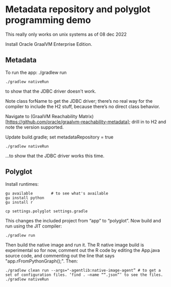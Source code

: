 # Metadata repository and polyglot programming demo

This really only works on unix systems as of 08 dec 2022

Install Oracle GraalVM Enterprise Edition.

## Metadata

To run the app:
    ./gradlew run

    ./gradlew nativeRun

to show that the JDBC driver doesn't work.

Note class forName to get the JDBC driver; there’s no real way for the compiler to include the H2 stuff,
because there’s no direct class behavior. 

Navigate to (GraalVM Reachability Matrix)[https://github.com/oracle/graalvm-reachability-metadata];
drill in to H2 and note the version supported.

Update build.gradle; set metadataRepository = true

    ./gradlew nativeRun

...to show that the JDBC driver works this time.

## Polyglot

Install runtimes:

    gu available        # to see what's available
    gu install python
    gu install r

    cp settings.polyglot settings.gradle

This changes the included project from “app” to “polyglot”. Now build and run using the JIT compiler:

    ./gradlew run

Then build the native image and run it. The R native image build is experimental so for now, comment out the R
code by editing the App.java source code, and commenting out the line that says "app.rFromPythonGraph();". Then:

    ./gradlew clean run --args="-agentlib:native-image-agent” # to get a set of configuration files. ‘find . –name ““.json”’ to see the files.
    ./gradlew nativeRun
